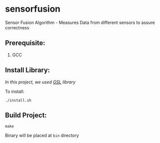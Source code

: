 # sensorfusion
Sensor Fusion Algorithm - Measures Data from different sensors to assure correctness

## Prerequisite:
1. GCC


## Install Library:
_In this project, we used [*GSL*](https://www.gnu.org/software/gsl/doc/html/index.html#) library_

To install:

```
./install.sh
```

## Build Project:
```
make
```

Binary will be placed at `bin` directory
